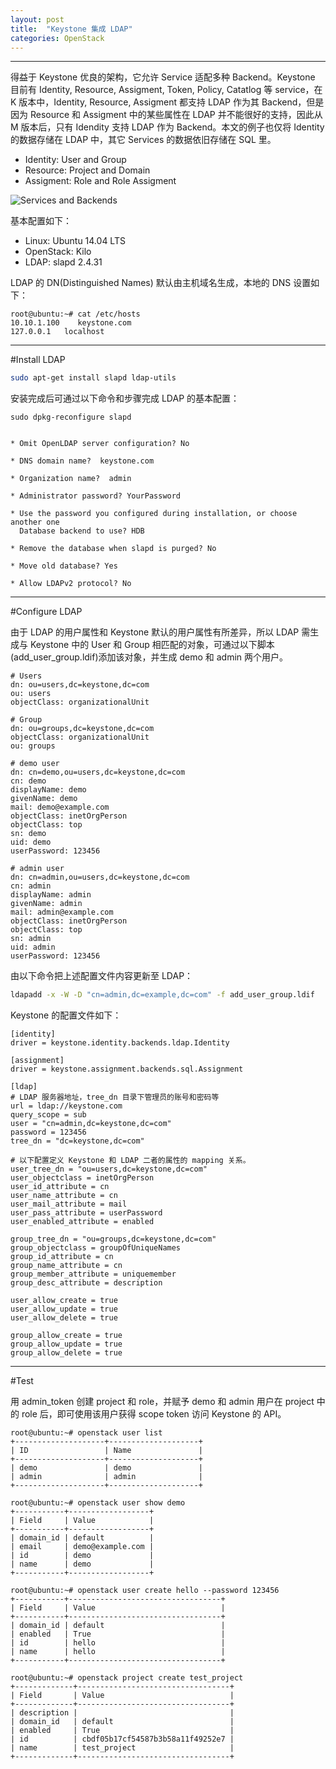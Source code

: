 ```yaml
---
layout: post
title:  "Keystone 集成 LDAP"
categories: OpenStack
---
```


--------------

得益于 Keystone 优良的架构，它允许 Service 适配多种 Backend。Keystone 目前有 Identity, Resource, Assigment, Token, Policy, Catatlog 等 service，在 K 版本中，Identity, Resource, Assigment 都支持 LDAP 作为其 Backend，但是因为 Resource 和 Assigment 中的某些属性在 LDAP 并不能很好的支持，因此从 M 版本后，只有 Idendity 支持 LDAP 作为 Backend。本文的例子也仅将 Identity 的数据存储在 LDAP 中，其它 Services 的数据依旧存储在 SQL 里。

- Identity: User and Group
- Resource: Project and Domain
- Assigment: Role and Role Assigment

![Services and Backends](http://7xp2eu.com1.z0.glb.clouddn.com/keystone%20service%20and%20backend.png?imageView2/1/w/1300/q/100) 

基本配置如下：

- Linux: Ubuntu 14.04 LTS
- OpenStack: Kilo
- LDAP: slapd 2.4.31

LDAP 的 DN(Distinguished Names) 默认由主机域名生成，本地的 DNS 设置如下：

```
root@ubuntu:~# cat /etc/hosts
10.10.1.100    keystone.com
127.0.0.1   localhost
```
----------------

#Install LDAP

```bash
sudo apt-get install slapd ldap-utils
```

安装完成后可通过以下命令和步骤完成 LDAP 的基本配置：

```
sudo dpkg-reconfigure slapd


* Omit OpenLDAP server configuration? No

* DNS domain name?  keystone.com

* Organization name?  admin

* Administrator password? YourPassword

* Use the password you configured during installation, or choose another one
  Database backend to use? HDB

* Remove the database when slapd is purged? No

* Move old database? Yes

* Allow LDAPv2 protocol? No
```


---------------

#Configure LDAP

由于 LDAP 的用户属性和 Keystone 默认的用户属性有所差异，所以 LDAP 需生成与 Keystone 中的 User 和 Group 相匹配的对象，可通过以下脚本(add\_user\_group.ldif)添加该对象，并生成 demo 和 admin 两个用户。

```
# Users
dn: ou=users,dc=keystone,dc=com
ou: users
objectClass: organizationalUnit

# Group
dn: ou=groups,dc=keystone,dc=com
objectClass: organizationalUnit
ou: groups

# demo user
dn: cn=demo,ou=users,dc=keystone,dc=com
cn: demo
displayName: demo
givenName: demo
mail: demo@example.com
objectClass: inetOrgPerson
objectClass: top
sn: demo
uid: demo
userPassword: 123456

# admin user
dn: cn=admin,ou=users,dc=keystone,dc=com
cn: admin
displayName: admin
givenName: admin
mail: admin@example.com
objectClass: inetOrgPerson
objectClass: top
sn: admin
uid: admin
userPassword: 123456
```

由以下命令把上述配置文件内容更新至 LDAP：

```bash
ldapadd -x -W -D "cn=admin,dc=example,dc=com" -f add_user_group.ldif
```

Keystone 的配置文件如下：

```
[identity]
driver = keystone.identity.backends.ldap.Identity

[assignment]
driver = keystone.assignment.backends.sql.Assignment

[ldap]
# LDAP 服务器地址，tree_dn 目录下管理员的账号和密码等
url = ldap://keystone.com              
query_scope = sub
user = "cn=admin,dc=keystone,dc=com" 
password = 123456
tree_dn = "dc=keystone,dc=com"

# 以下配置定义 Keystone 和 LDAP 二者的属性的 mapping 关系。
user_tree_dn = "ou=users,dc=keystone,dc=com"  
user_objectclass = inetOrgPerson
user_id_attribute = cn
user_name_attribute = cn
user_mail_attribute = mail
user_pass_attribute = userPassword
user_enabled_attribute = enabled

group_tree_dn = "ou=groups,dc=keystone,dc=com"
group_objectclass = groupOfUniqueNames
group_id_attribute = cn
group_name_attribute = cn
group_member_attribute = uniquemember
group_desc_attribute = description

user_allow_create = true
user_allow_update = true
user_allow_delete = true

group_allow_create = true
group_allow_update = true
group_allow_delete = true
```

--------------------

#Test

用 admin_token 创建 project 和 role，并赋予 demo 和 admin 用户在 project 中的 role 后，即可使用该用户获得 scope token 访问 Keystone 的 API。

```
root@ubuntu:~# openstack user list
+--------------------+--------------------+
| ID                 | Name               |
+--------------------+--------------------+
| demo               | demo               |
| admin              | admin              |
+--------------------+--------------------+

root@ubuntu:~# openstack user show demo
+-----------+------------------+
| Field     | Value            |
+-----------+------------------+
| domain_id | default          |
| email     | demo@example.com |
| id        | demo             |
| name      | demo             |
+-----------+------------------+

root@ubuntu:~# openstack user create hello --password 123456
+-----------+----------------------------------+
| Field     | Value                            |
+-----------+----------------------------------+
| domain_id | default                          |
| enabled   | True                             |
| id        | hello                            |
| name      | hello                            |
+-----------+----------------------------------+

root@ubuntu:~# openstack project create test_project
+-------------+----------------------------------+
| Field       | Value                            |
+-------------+----------------------------------+
| description |                                  |
| domain_id   | default                          |
| enabled     | True                             |
| id          | cbdf05b17cf54587b3b58a11f49252e7 |
| name        | test_project                     |
+-------------+----------------------------------+
```
